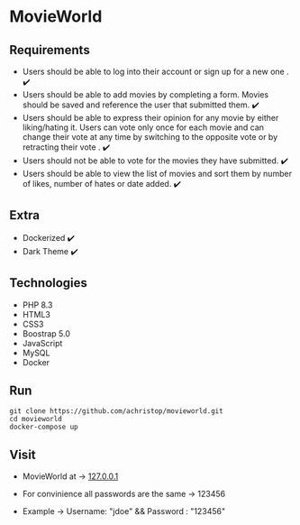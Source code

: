 # MovieWorld

## Requirements

- Users should be able to log into their account or sign up for a new one . ✔️
- Users should be able to add movies by completing a form. Movies should be saved and reference the user that submitted them. ✔️
- Users should be able to express their opinion for any movie by either liking/hating it. Users can vote only once for each movie and can change their vote at any time by switching to the opposite vote or by retracting their vote . ✔️
- Users should not be able to vote for the movies they have submitted. ✔️
- Users should be able to view the list of movies and sort them by number of likes, number of hates or date added. ✔️

## Extra

- Dockerized ✔️
- Dark Theme ✔️

## Technologies

- PHP 8.3
- HTML3
- CSS3
- Boostrap 5.0
- JavaScript
- MySQL
- Docker

## Run

```
git clone https://github.com/achristop/movieworld.git
cd movieworld
docker-compose up
```

## Visit

- MovieWorld at -> [127.0.0.1](http://127.0.0.1)

- For convinience all passwords are the same -> 123456

- Example -> Username: "jdoe" && Password : "123456"
